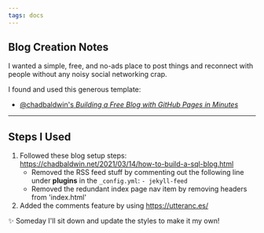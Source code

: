 ```yaml
---
tags: docs
---
```

## Blog Creation Notes
I wanted a simple, free, and no-ads place to post things and reconnect with people without any noisy social networking crap.

I found and used this generous template: 
 - [@chadbaldwin's _Building a Free Blog with GitHub Pages in Minutes_](https://chadbaldwin.net/2021/03/14/how-to-build-a-sql-blog.html)

---

## Steps I Used
1. Followed these blog setup steps: https://chadbaldwin.net/2021/03/14/how-to-build-a-sql-blog.html
	- Removed the RSS feed stuff by commenting out the following line under **plugins** in the `_config.yml`: `- jekyll-feed`
	- Removed the redundant index page nav item by removing headers from 'index.html'
2. Added the comments feature by using https://utteranc.es/

✨ Someday I'll sit down and update the styles to make it my own!